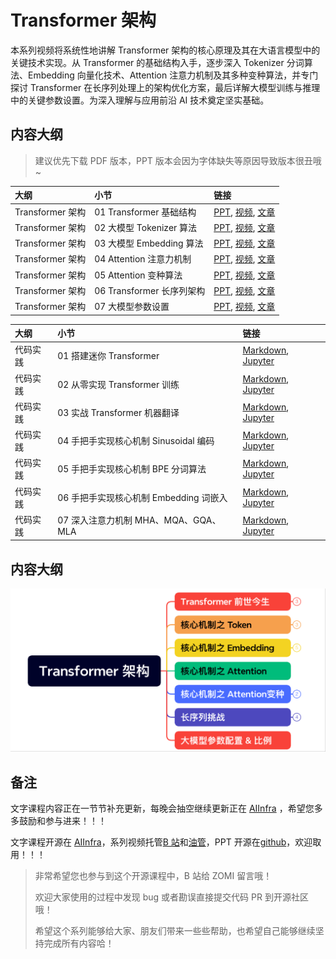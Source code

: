 <!--Copyright © ZOMI 适用于[License](https://github.com/Infrasys-AI/AIInfra)版权许可-->

# Transformer 架构

本系列视频将系统性地讲解 Transformer 架构的核心原理及其在大语言模型中的关键技术实现。从 Transformer 的基础结构入手，逐步深入 Tokenizer 分词算法、Embedding 向量化技术、Attention 注意力机制及其多种变种算法，并专门探讨 Transformer 在长序列处理上的架构优化方案，最后详解大模型训练与推理中的关键参数设置。为深入理解与应用前沿 AI 技术奠定坚实基础。

## 内容大纲

> 建议优先下载 PDF 版本，PPT 版本会因为字体缺失等原因导致版本很丑哦~

| 大纲 | 小节 | 链接 |
|:--- |:---- |:-------------------- |
| Transformer 架构 | 01 Transformer 基础结构 | [PPT](./01Transformer.pdf), [视频](https://www.bilibili.com/video/BV1rt421476q/), [文章](./01Transformer.md) |
| Transformer 架构 | 02 大模型 Tokenizer 算法 | [PPT](./02Tokenizer.pdf), [视频](https://www.bilibili.com/video/BV16pTJz9EV4), [文章](./02Tokenizer.md) |
| Transformer 架构 | 03 大模型 Embedding 算法 | [PPT](./03Embeding.pdf), [视频](https://www.bilibili.com/video/BV1SSTgzLEzf), [文章](./03Embeding.md) |
| Transformer 架构 | 04 Attention 注意力机制 | [PPT](./04Attention.pdf), [视频](https://www.bilibili.com/video/BV11AMHzuEet), [文章](./04Attention.md) |
| Transformer 架构 | 05 Attention 变种算法 | [PPT](./05GQAMLA.pdf), [视频](https://www.bilibili.com/video/BV1GzMUz8Eav), [文章](./05GQAMLA.md) |
| Transformer 架构 | 06 Transformer 长序列架构 | [PPT](./06LongSeq.pdf), [视频](https://www.bilibili.com/video/BV16PN6z6ELg), [文章](./06LongSeq.md) |
| Transformer 架构 | 07 大模型参数设置 | [PPT](./07Parameter.pdf), [视频](https://www.bilibili.com/video/BV1nTNkzjE3J), [文章](./07Parameter.md) |

| 大纲 | 小节 | 链接 |
|:--- |:---- |:-------------------- |
| 代码实践 | 01 搭建迷你 Transformer | [Markdown](./Practice01MiniTranformer.md), [Jupyter](./Practice01MiniTranformer.ipynb) |
| 代码实践 | 02 从零实现 Transformer 训练 | [Markdown](./Practice02TransformerTrain.md), [Jupyter](./Practice02TransformerTrain.ipynb) |
| 代码实践 | 03 实战 Transformer 机器翻译 | [Markdown](./Practice03MachineTrans.md), [Jupyter](./Practice03MachineTrans.ipynb) |
| 代码实践 | 04 手把手实现核心机制 Sinusoidal 编码 | [Markdown](./Practice04Sinusoidal.md), [Jupyter](./Practice04Sinusoidal.ipynb) |
| 代码实践 | 05 手把手实现核心机制 BPE 分词算法 | [Markdown](./Practice05BPE.md), [Jupyter](./Practice05BPE.ipynb) |
| 代码实践 | 06 手把手实现核心机制 Embedding 词嵌入 | [Markdown](./Practice06Embedding.md), [Jupyter](./Practice06Embedding.ipynb) |
| 代码实践 | 07 深入注意力机制 MHA、MQA、GQA、MLA | [Markdown](./Practice07Attention.md), [Jupyter](./Practice07Attention.ipynb) |

## 内容大纲

![](./images/00outline.png)

## 备注

文字课程内容正在一节节补充更新，每晚会抽空继续更新正在 [AIInfra](https://infrasys-ai.github.io/aiinfra-docs) ，希望您多多鼓励和参与进来！！！

文字课程开源在 [AIInfra](https://infrasys-ai.github.io/aiinfra-docs)，系列视频托管[B 站](https://space.bilibili.com/517221395)和[油管](https://www.youtube.com/@ZOMI666/playlists)，PPT 开源在[github](https://github.com/Infrasys-AI/AIInfra)，欢迎取用！！！

> 非常希望您也参与到这个开源课程中，B 站给 ZOMI 留言哦！
>
> 欢迎大家使用的过程中发现 bug 或者勘误直接提交代码 PR 到开源社区哦！
>
> 希望这个系列能够给大家、朋友们带来一些些帮助，也希望自己能够继续坚持完成所有内容哈！
